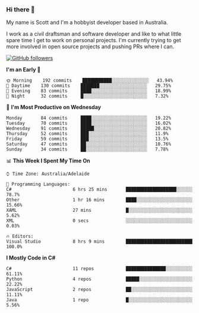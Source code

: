 ### Hi there 👋

My name is Scott and I'm a hobbyist developer based in Australia.

I work as a civil draftsman and software developer and like to what little spare time I get to work on personal projects. I'm currently trying to get more involved in open source projects and pushing PRs where I can. 

[![GitHub followers](https://img.shields.io/github/followers/puppetsw?label=Follow&style=social)](https://github.com/puppetsw?tab=followers)

<!--START_SECTION:waka-->
**I'm an Early 🐤** 

```text
🌞 Morning    192 commits    ███████████░░░░░░░░░░░░░░   43.94% 
🌆 Daytime    130 commits    ███████░░░░░░░░░░░░░░░░░░   29.75% 
🌃 Evening    83 commits     ████░░░░░░░░░░░░░░░░░░░░░   18.99% 
🌙 Night      32 commits     █░░░░░░░░░░░░░░░░░░░░░░░░   7.32%

```
📅 **I'm Most Productive on Wednesday** 

```text
Monday       84 commits     ████░░░░░░░░░░░░░░░░░░░░░   19.22% 
Tuesday      70 commits     ████░░░░░░░░░░░░░░░░░░░░░   16.02% 
Wednesday    91 commits     █████░░░░░░░░░░░░░░░░░░░░   20.82% 
Thursday     52 commits     ███░░░░░░░░░░░░░░░░░░░░░░   11.9% 
Friday       59 commits     ███░░░░░░░░░░░░░░░░░░░░░░   13.5% 
Saturday     47 commits     ██░░░░░░░░░░░░░░░░░░░░░░░   10.76% 
Sunday       34 commits     ██░░░░░░░░░░░░░░░░░░░░░░░   7.78%

```


📊 **This Week I Spent My Time On** 

```text
⌚︎ Time Zone: Australia/Adelaide

💬 Programming Languages: 
C#                       6 hrs 25 mins       ███████████████████░░░░░░   78.7% 
Other                    1 hr 16 mins        ████░░░░░░░░░░░░░░░░░░░░░   15.66% 
XAML                     27 mins             █░░░░░░░░░░░░░░░░░░░░░░░░   5.62% 
XML                      0 secs              ░░░░░░░░░░░░░░░░░░░░░░░░░   0.03%

🔥 Editors: 
Visual Studio            8 hrs 9 mins        █████████████████████████   100.0%

```

**I Mostly Code in C#** 

```text
C#                       11 repos            ███████████████░░░░░░░░░░   61.11% 
Python                   4 repos             █████░░░░░░░░░░░░░░░░░░░░   22.22% 
JavaScript               2 repos             ██░░░░░░░░░░░░░░░░░░░░░░░   11.11% 
Java                     1 repo              █░░░░░░░░░░░░░░░░░░░░░░░░   5.56%

```



<!--END_SECTION:waka-->

<!--
**puppetsw/puppetsw** is a ✨ _special_ ✨ repository because its `README.md` (this file) appears on your GitHub profile.

Here are some ideas to get you started:

- 🔭 I’m currently working on ...
- 🌱 I’m currently learning ...
- 👯 I’m looking to collaborate on ...
- 🤔 I’m looking for help with ...
- 💬 Ask me about ...
- 📫 How to reach me: ...
- 😄 Pronouns: ...
- ⚡ Fun fact: ...
-->
